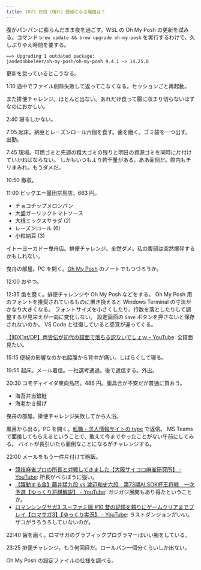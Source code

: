 ```yaml
---
title: 1073 日目（晴れ）便秘になる理由は？
---
```


腹がパンパンに膨らんだまま夜を過ごす。WSL の Oh My Posh の更新を試みる。コマンド
`brew update && brew upgrade oh-my-posh` を実行するわけで、久しぶりゆえ時間を要する。

```text
==> Upgrading 1 outdated package:
jandedobbeleer/oh-my-posh/oh-my-posh 9.4.1 -> 14.25.0
```

更新を怠っているとこうなる。

1:10 途中でファイル削除失敗して返ってこなくなる。セッションごと再起動。

また排便チャレンジ。ほとんど出ない。あれだけ食って腸に収まり切らないはずなのにおかしい。

2:40 寝るしかない。

7:05 起床。納豆とレーズンロール六個を食す。歯を磨く。ゴミ袋を一つ出す。出勤。

7:45 現場。可燃ゴミと先週の粗大ゴミの残りと明日の資源ゴミを同時に片付けていかねばならない。
しかもいつもより若干量がある。ああ面倒だ。館内もチリまみれ。もうダメだ。

10:50 撤収。

11:00 ビッグエー墨田京島店。663 円。

* チョコチップメロンパン
* 大盛ガーリックトマトソース
* 大根ミックスサラダ (2)
* レーズンロール (6)
* 小粒納豆 (3)

イトーヨーカドー曳舟店。排便チャレンジ。全然ダメ。私の腹部は突然爆発するかもしれない。

曳舟の部屋。PC を開く。[Oh My Posh](https://ohmyposh.dev/docs) のノートでもつづろうか。

12:00 おやつ。

12:35 歯を磨く。排便チャレンジや Oh My Posh などをする。
Oh My Posh 用のフォントを推奨されているものに置き換えると Windows Terminal の寸法がかなり大きくなる。
フォントサイズを小さくしたり、行数を落としたりして調整するが見栄えが一向に変化しない。
設定画面の `Save` ボタンを押さないと保存されないのか。
VS Code と往復していると感覚が違ってくる。

[【IIDX1st/DP】両皆伝が初代の譜面で落ちる訳ないでしょｗ - YouTube](https://www.youtube.com/watch?v=N1P0aOAZbWA):
全譜面見たい。

15:15 便秘の影響なのか右脇腹から背中が痛い。しばらくして寝る。

19:55 起床。メール着信。一社選考通過。後で返信する。外出。

20:30 コモディイイダ東向島店。486 円。腹具合が不安だが普通に買おう。

* 海苔弁当銀鮭
* 海老かき揚げ

曳舟の部屋。排便チャレンジ失敗してから入浴。

風呂から出る。PC を開く。[転職・求人情報サイトの type](https://type.jp/) で返信。
MS Teams で面接してもらえるということで、敢えて今までやったことがない午前にしてみる。
バイトが長引いたら面倒なことになるがチャレンジする。

22:00 メールをもう一件片付けて晩飯。

* [競技麻雀プロの所長と対戦してきました【大阪サイコロ麻雀研究所】 - YouTube](https://www.youtube.com/watch?v=k6dKdAeBgbA):
  所長がべらぼうに強い。
* [【躍動する金】藤井猛九段 vs 渡辺和史六段　第73期ALSOK杯王将戦　一次予選【ゆっくり将棋解説】 - YouTube](https://www.youtube.com/watch?v=CA4aMLyBJ-Q):
  ガジガジ展開もあり得たということか。
* [ロマンシングサガ3 スーファミ版 #10 昔の記憶を頼りにゲームクリアまでプレイ【ロマサガ3】【ゆっくり実況】 - YouTube](https://www.youtube.com/watch?v=mbxcp00LFUo):
  ラストダンジョンがいい。ザコがうろうろしていないのが。

22:40 歯を磨く。ロマサガのグラフィックプログラマーはいい腕をしている。

23:25 排便チャレンジ。もう何回目だ。ロールパン一個分くらいしか出ない。

Oh My Posh の設定ファイルの仕様を調べる。
